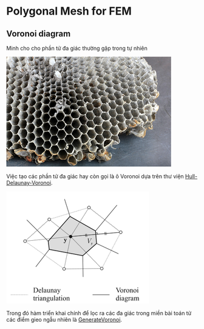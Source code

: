 # Polygonal Mesh for FEM

## Voronoi diagram

Minh cho cho phần tử đa giác thường gặp trong tự nhiên 

![Natural Voronoi](fig/hexagonal.jpg)

Việc tạo các phần tử đa giác hay còn gọi là ô Voronoi dựa trên thư viện [Hull-Delaunay-Voronoi](https://github.com/Scrawk/Hull-Delaunay-Voronoi).

![voro](fig/voronoi.png)

Trong đó hàm triển khai chính để lọc ra các đa giác trong miền bài toán từ các điểm gieo ngẫu nhiên là [GenerateVoronoi](https://github.com/Thanh442002/VoronoiMeshForFEA/blob/29f5e425a10c2549837c27a40b05c3c5baef7018/PolygonalMesher.cs#L1103).

